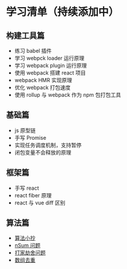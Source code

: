 # 学习清单（持续添加中）

## 构建工具篇

- 练习 babel 插件
- 学习 webpck loader 运行原理
- 学习 webpack plugin 运行原理
- 使用 webpack 搭建 react 项目
- webpack HMR 实现原理
- 优化 webpack 打包速度
- 使用 rollup 与 webpack 作为 npm 包打包工具

## 基础篇

- js 原型链
- 手写 Promise
- 实现任务调度机制，支持暂停
- 闭包变量不会释放的原理

## 框架篇

- 手写 react
- react fiber 原理
- react 与 vue diff 区别

## 算法篇

- [算法小抄](https://labuladong.github.io/algo/di-ling-zh-bfe1b/)
- [nSum 问题](https://mp.weixin.qq.com/s/fSyJVvggxHq28a0SdmZm6Q)
- [打家劫舍问题](https://mp.weixin.qq.com/s/z44hk0MW14_mAQd7988mfw)
- [数组去重](https://mp.weixin.qq.com/s/Yq49ZBEW3DJx6nXk1fMusw)
